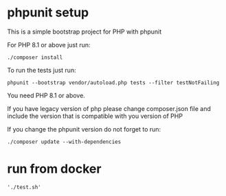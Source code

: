 phpunit setup
==========

This is a simple bootstrap project for PHP with phpunit

For PHP 8.1 or above just run:

```
./composer install

```

To run the tests just run:

```
phpunit --bootstrap vendor/autoload.php tests --filter testNotFailing
```
You need PHP 8.1 or above.


If you have legacy version of php please change composer.json file
and include the version that is compatible with you version of PHP


If you change the phpunit version do not forget to run:

```
./composer update --with-dependencies

```

# run from docker

```
'./test.sh'
```
